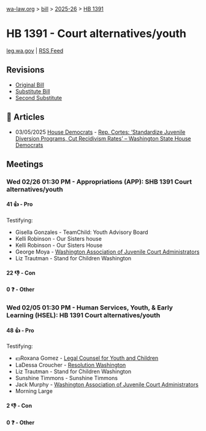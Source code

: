 [wa-law.org](/) > [bill](/bill/) > [2025-26](/bill/2025-26/) > [HB 1391](/bill/2025-26/hb/1391/)

# HB 1391 - Court alternatives/youth
[leg.wa.gov](https://app.leg.wa.gov/billsummary?BillNumber=1391&Year=2025&Initiative=false) | [RSS Feed](./rss.xml)

## Revisions
* [Original Bill](1/)
* [Substitute Bill](S/)
* [Second Substitute](S2/)

## 📰 Articles
* 03/05/2025 [House Democrats](/org/house_democrats/) - [Rep. Cortes: ‘Standardize Juvenile Diversion Programs, Cut Recidivism Rates’ – Washington State House Democrats](https://housedemocrats.wa.gov/blog/2025/03/05/rep-cortes-standardize-juvenile-diversion-programs-cut-recidivism-rates/#:~:text=House%20Bill%201391)

## Meetings
### Wed 02/26 01:30 PM - Appropriations (APP): SHB 1391 Court alternatives/youth
#### 41 👍 - Pro
Testifying:
* Gisella Gonzales - TeamChild: Youth Advisory Board
* Kelli Robinson - Our Sisters house
* Kelli Robinson - Our Sisters House
* George Moya - [Washington Association of Juvenile Court Administrators](/org/washington_association_of_juvenile_court_administrators/)
* Liz Trautman - Stand for Children Washington

#### 22 👎 - Con

#### 0 ❓ - Other

### Wed 02/05 01:30 PM - Human Services, Youth, & Early Learning (HSEL): HB 1391 Court alternatives/youth
#### 48 👍 - Pro
Testifying:
* 💵Roxana Gomez - [Legal Counsel for Youth and Children](/org/legal_counsel_for_youth_and_children/)
* LaDessa Croucher - [Resolution Washington](/org/resolution_washington/)
* Liz Trautman - Stand for Children Washington
* Sunshine Timmons - Sunshine Timmons
* Jack Murphy - [Washington Association of Juvenile Court Administrators](/org/washington_association_of_juvenile_court_administrators/)
* Morning Large

#### 2 👎 - Con

#### 0 ❓ - Other
